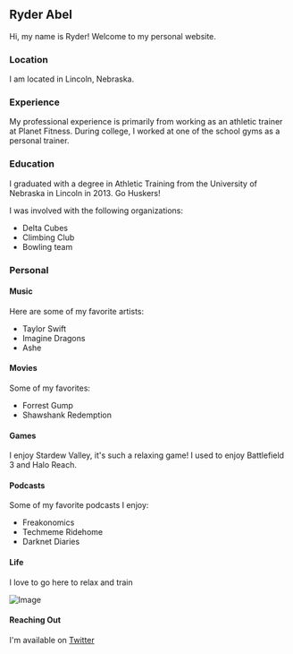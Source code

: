 ## Ryder Abel

Hi, my name is Ryder! Welcome to my personal website. 

### Location

I am located in Lincoln, Nebraska.

### Experience

My professional experience is primarily from working as an athletic trainer at Planet Fitness. During college, I worked at one of the school gyms as a personal trainer.

### Education

I graduated with a degree in Athletic Training from the University of Nebraska in Lincoln in 2013. Go Huskers!

I was involved with the following organizations:
* Delta Cubes
* Climbing Club
* Bowling team

### Personal
#### Music
Here are some of my favorite artists:
* Taylor Swift
* Imagine Dragons
* Ashe

#### Movies
Some of my favorites:
* Forrest Gump
* Shawshank Redemption

#### Games
I enjoy Stardew Valley, it's such a relaxing game!
I used to enjoy Battlefield 3 and Halo Reach. 

#### Podcasts
Some of my favorite podcasts I enjoy:
* Freakonomics
* Techmeme Ridehome 
* Darknet Diaries

#### Life
I love to go here to relax and train

![Image](https://imgur.com/a/Quxqjxg)

#### Reaching Out
I'm available on [Twitter](https://twitter.com/ryder_abel)
